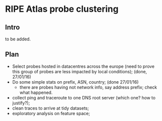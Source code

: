 # RIPE Atlas probe clustering
## Intro
to be added.
## Plan
- Select probes hosted in datacentres across the europe (need to prove this group of probes are less impacted by local conditions); (done, 27/01/16)
- Do some simple stats on prefix, ASN, country; (done 27/01/16)
  - there are probes having not network info, say address prefix; check what happened.
- collect ping and traceroute to one DNS root server (which one? how to justify?);
- clean traces to arrive at tidy datasets;
- exploratory analysis on feature space;
